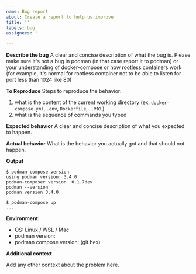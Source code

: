 ```yaml
---
name: Bug report
about: Create a report to help us improve
title: ''
labels: bug
assignees: ''

---
```


**Describe the bug**
A clear and concise description of what the bug is.
Please make sure it's not a bug in podman (in that case report it to podman)
or your understanding of docker-compose or how rootless containers work (for example, it's normal for rootless container not to be able to listen for port less than 1024 like 80)

**To Reproduce**
Steps to reproduce the behavior:
1. what is the content of the current working directory (ex. `docker-compose.yml`, `.env`, `Dockerfile`, ...etc.)
2. what is the sequence of commands you typed

**Expected behavior**
A clear and concise description of what you expected to happen.

**Actual behavior**
What is the behavior you actually got and that should not happen.


**Output**

```
$ podman-compose version
using podman version: 3.4.0
podman-composer version  0.1.7dev
podman --version 
podman version 3.4.0

$ podman-compose up
...

```

**Environment:**
 - OS: Linux / WSL / Mac
 - podman version: 
 - podman compose version: (git hex)

**Additional context**

Add any other context about the problem here.
